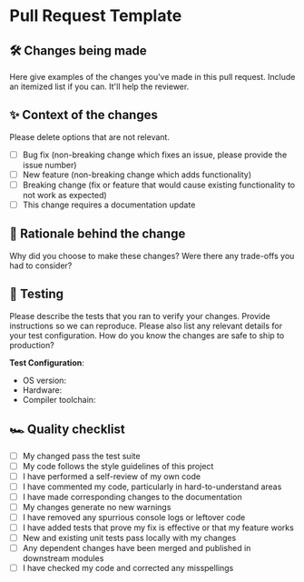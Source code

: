 # Pull Request Template

## 🛠 Changes being made

Here give examples of the changes you've made in this pull request. Include an itemized list if you can. It'll help the reviewer.

## ✨ Context of the changes

Please delete options that are not relevant.

- [ ] Bug fix (non-breaking change which fixes an issue, please provide the issue number)
- [ ] New feature (non-breaking change which adds functionality)
- [ ] Breaking change (fix or feature that would cause existing functionality to not work as expected)
- [ ] This change requires a documentation update

## 🧠 Rationale behind the change

Why did you choose to make these changes? Were there any trade-offs you had to consider?

## 🧪 Testing

Please describe the tests that you ran to verify your changes. Provide instructions so we can reproduce. Please also list any relevant details for your test configuration. How do you know the changes are safe to ship to production?

**Test Configuration**:

* OS version:
* Hardware:
* Compiler toolchain:

## 🏎 Quality checklist

- [ ] My changed pass the test suite
- [ ] My code follows the style guidelines of this project
- [ ] I have performed a self-review of my own code
- [ ] I have commented my code, particularly in hard-to-understand areas
- [ ] I have made corresponding changes to the documentation
- [ ] My changes generate no new warnings
- [ ] I have removed any spurrious console logs or leftover code
- [ ] I have added tests that prove my fix is effective or that my feature works
- [ ] New and existing unit tests pass locally with my changes
- [ ] Any dependent changes have been merged and published in downstream modules
- [ ] I have checked my code and corrected any misspellings
